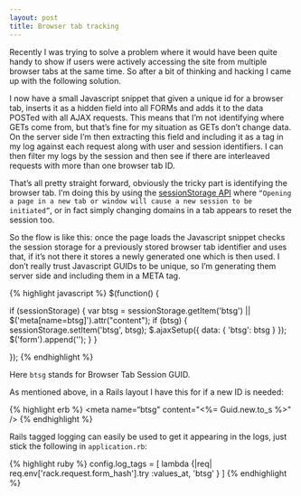 ```yaml
---
layout: post
title: Browser tab tracking
---
```


Recently I was trying to solve a problem where it would have been quite handy to show if users were actively accessing the site from multiple browser tabs at the same time. So after a bit of thinking and hacking I came up with the following solution.

I now have a small Javascript snippet that given a unique id for a browser tab, inserts it as a hidden field into all FORMs and adds it to the data POSTed with all AJAX requests. This means that I’m not identifying where GETs come from, but that’s fine for my situation as GETs don’t change data. On the server side I’m then extracting this field and including it as a tag in my log against each request along with user and session identifiers. I can then filter my logs by the session and then see if there are interleaved requests with more than one browser tab ID.

That’s all pretty straight forward, obviously the tricky part is identifying the browser tab. I’m doing this by using the [sessionStorage API](https://developer.mozilla.org/en-US/docs/Web/API/Window/sessionStorage) where `“Opening a page in a new tab or window will cause a new session to be initiated”`, or in fact simply changing domains in a tab appears to reset the session too.

So the flow is like this: once the page loads the Javascript snippet checks the session storage for a previously stored browser tab identifier and uses that, if it’s not there it stores a newly generated one which is then used. I don’t really trust Javascript GUIDs to be unique, so I’m generating them server side and including them in a META tag.

{% highlight javascript %}
$(function() {

  if (sessionStorage) {
    var btsg = sessionStorage.getItem('btsg') ||
                     $('meta[name=btsg]').attr("content");
    if (btsg) {
      sessionStorage.setItem('btsg', btsg);
      $.ajaxSetup({
        data: { 'btsg': btsg }
      });
      $('form').append('<input type="hidden" name="btsg" value="' + btsg + '" />');
    }
  }

});
{% endhighlight %}

Here `btsg` stands for Browser Tab Session GUID.

As mentioned above, in a Rails layout I have this for if a new ID is needed:

{% highlight erb %}
<meta name=“btsg" content="<%= Guid.new.to_s %>" />
{% endhighlight %}

Rails tagged logging can easily be used to get it appearing in the logs, just stick the following in `application.rb`:

{% highlight ruby %}
config.log_tags = [
  lambda {|req| req.env['rack.request.form_hash'].try :values_at, 'btsg' }
]
{% endhighlight %}
